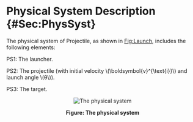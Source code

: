 # Physical System Description {#Sec:PhysSyst}

The physical system of Projectile, as shown in [Fig:Launch](./SecPhysSyst.md#Figure:Launch), includes the following elements:

PS1: The launcher.

PS2: The projectile (with initial velocity \\(\boldsymbol{v}^{\text{i}}\\) and launch angle \\(θ\\)).

PS3: The target.

<div id="Figure:Launch" align="center" >

![The physical system](./assets/Launch.jpg)

**Figure: The physical system**

</div>
